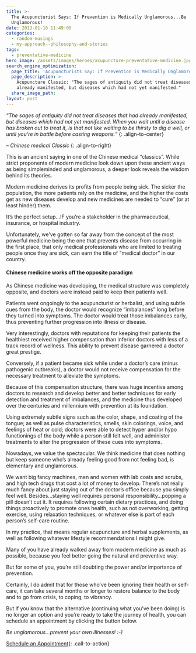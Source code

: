 ```yaml
---
title: >-
  The Acupuncturist Says: If Prevention is Medically Unglamorous...Be
  Unglamorous!
date: 2013-01-16 11:49:00
categories:
  - random-musings
  - my-approach--philosophy-and-stories
tags:
  - preventative-medicine
hero_image: /assets/images/heroes/acupuncture-preventative-medicine.jpg
search_engine_optimization:
  page_title: 'Acupuncturists Say: If Prevention is Medically Unglamorous...Be Unglamorous!'
  page_description: >-
    Acupuncture Classic: "The sages of antiquity did not treat diseases that had
    already manifested, but diseases which had not yet manifested."
  share_image_path:
layout: post
---
```


*“The sages of antiquity did not treat diseases that had already manifested, but diseases which had not yet manifested. When you wait until a disease has broken out to treat it, is that not like waiting to be thirsty to dig a well, or until you’re in battle before casting weapons.*“
{: .align-to-center}

*– Chinese medical Classic*
{: .align-to-right}

This is an ancient saying in one of the Chinese medical “classics”. While strict proponents of modern medicine look down upon these ancient ways as being simpleminded and unglamorous, a deeper look reveals the wisdom behind its theories.

Modern medicine derives its profits from people being sick. The sicker the population, the more patients rely on the medicine, and the higher the costs get as new diseases develop and new medicines are needed to “cure” (or at least hinder) them.

It’s the perfect setup…IF you’re a stakeholder in the pharmaceutical, insurance, or hospital industry.&nbsp;

Unfortunately, we’ve gotten so far away from the concept of the most powerful medicine being the one that prevents disease from occurring in the first place, that only medical professionals who are limited to treating people once they are sick, can earn the title of “medical doctor” in our country.

#### Chinese medicine works off the opposite paradigm

As Chinese medicine was developing, the medical structure was completely opposite, and doctors were instead paid to keep their patients well.

Patients went ongoingly to the acupuncturist or herbalist, and using subtle cues from the body, the doctor would recognize “imbalances” long before they turned into symptoms. The doctor would treat those imbalances early, thus preventing further progression into illness or disease.

Very interestingly, doctors with reputations for keeping their patients the healthiest received higher compensation than inferior doctors with less of a track record of wellness. This ability to prevent disease garnered a doctor great prestige.

Conversely, if a patient became sick while under a doctor’s care (minus pathogenic outbreaks), a doctor would not receive compensation for the necessary treatment to alleviate the symptoms.

Because of this compensation structure, there was huge incentive among doctors to research and develop better and better techniques for early detection and treatment of imbalances, and the medicine thus developed over the centuries and millennium with prevention at its foundation.

Using extremely subtle signs such as the color, shape, and coating of the tongue; as well as pulse characteristics, smells, skin colorings, voice, and feelings of heat or cold; doctors were able to detect hyper and/or hypo functionings of the body while a person still felt well, and administer treatments to alter the progression of these cues into symptoms.

Nowadays, we value the spectacular. We think medicine that does nothing but keep someone who’s already feeling good from not feeling bad, is elementary and unglamorous.

We want big fancy machines, men and women with lab coats and scrubs, and high tech drugs that cost a lot of money to develop. There’s not really much fancy about just staying out of the doctor’s office because you simply feel well. Besides…staying well requires personal responsibility…popping a pill doesn’t cut it. It requires following certain dietary practices, and doing things proactively to promote ones health, such as not overworking, getting exercise, using relaxation techniques, or whatever else is part of each person’s self-care routine.

In my practice, that means regular acupuncture and herbal supplements, as well as following whatever lifestyle recommendations I might give.

Many of you have already walked away from modern medicine as much as possible, because you feel better going the natural and preventive way.

But for some of you, you’re still doubting the power and/or importance of prevention.

Certainly, I do admit that for those who’ve been ignoring their health or self-care, it can take several months or longer to restore balance to the body and to go from crisis, to coping, to vibrancy.&nbsp;

But if you know that the alternative (continuing what you’ve been doing) is no longer an option and you’re ready to take the journey of health, you can schedule an appointment by clicking the button below.

*Be unglamorous…prevent your own illnesses! :-)*

[Schedule an Appointment](/make-an-appointment/){: .call-to-action}